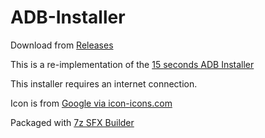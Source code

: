 # ADB-Installer
Download from [Releases](https://github.com/josephsmendoza/ADB-Installer/releases)

This is a re-implementation of the [15 seconds ADB Installer](https://forum.xda-developers.com/showthread.php?t=2588979)

This installer requires an internet connection.

Icon is from [Google via icon-icons.com](https://icon-icons.com/icon/adb/90476)

Packaged with [7z SFX Builder](https://sourceforge.net/projects/s-zipsfxbuilder)
